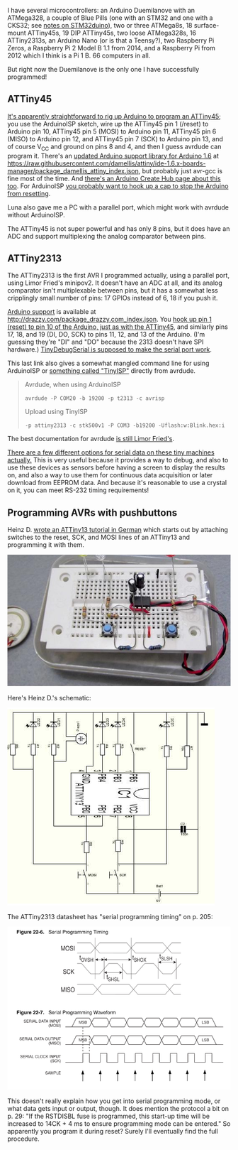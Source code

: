 I have several microcontrollers: an Arduino Duemilanove with an
ATMega328, a couple of Blue Pills (one with an STM32 and one with a
CKS32; see [notes on STM32duino](stm32duino.md)), two or three
ATMega8s, 18 surface-mount ATTiny45s, 19 DIP ATTiny45s, two loose
ATMega328s, 16 ATTiny2313s, an Arduino Nano (or is that a Teensy?),
two Raspberry Pi Zeros, a Raspberry Pi 2 Model B 1.1 from 2014, and a
Raspberry Pi from 2012 which I think is a Pi 1 B.  66 computers in
all.

But right now the Duemilanove is the only one I have successfully
programmed!

ATTiny45
--------

[It's apparently straightforward to rig up Arduino to program an
ATTiny45](https://www.hobbytronics.co.uk/arduino-attiny); you use the
ArduinoISP sketch, wire up the ATTiny45 pin 1 (/reset) to Arduino pin
10, ATTiny45 pin 5 (MOSI) to Arduino pin 11, ATTiny45 pin 6 (MISO) to
Arduino pin 12, and ATTiny45 pin 7 (SCK) to Arduino pin 13, and of
course V<sub>CC</sub> and ground on pins 8 and 4, and then I guess
avrdude can program it.  There's an [updated Arduino support library
for Arduino 1.6](http://highlowtech.org/?p=1695) at
<https://raw.githubusercontent.com/damellis/attiny/ide-1.6.x-boards-manager/package_damellis_attiny_index.json>,
but probably just avr-gcc is fine most of the time.  And [there's an
Arduino Create Hub page about this
too](https://create.arduino.cc/projecthub/arjun/programming-attiny85-with-arduino-uno-afb829).
For ArduinoISP [you probably want to hook up a cap to stop the Arduino
from
resetting](https://arduino.stackexchange.com/questions/76815/setup-of-arduino-uno-as-arduinoisp-for-programming-attiny45).

Luna also gave me a PC with a parallel port, which might work with
avrdude without ArduinoISP.

The ATTiny45 is not super powerful and has only 8 pins, but it does
have an ADC and support multiplexing the analog comparator between
pins.

ATTiny2313
----------

The ATTiny2313 is the first AVR I programmed actually, using a
parallel port, using Limor Fried's minipov2.  It doesn't have an ADC
at all, and its analog comparator isn't multiplexable between pins,
but it has a somewhat less cripplingly small number of pins: 17 GPIOs
instead of 6, 18 if you push it.

[Arduino
support](http://arduinolearning.com/code/program-attiny2313-arduino.php)
is available at <http://drazzy.com/package_drazzy.com_index.json>.
You [hook up pin 1 (reset) to pin 10 of the Arduino, just as with the
ATTiny45](https://oscarliang.com/program-attiny2313-using-arduino/),
and similarly pins 17, 18, and 19 (DI, DO, SCK) to pins 11, 12, and 13
of the Arduino.  (I'm guessing they're "DI" and "DO" because the 2313
doesn't have SPI hardware.)  [TinyDebugSerial is supposed to make the
serial port work](http://www.ernstc.dk/arduino/2313.htm).

This last link also gives a somewhat mangled command line for using
ArduinoISP or [something called
"TinyISP"](https://github.com/Coding-Badly/TinyISP) directly from
avrdude.

>  Avrdude, when using ArduinoISP
>
>     avrdude -P COM20 -b 19200 -p t2313 -c avrisp
> 
> Upload using TinyISP
> 
>     -p attiny2313 -c stk500v1 -P COM3 -b19200 -Uflash:w:Blink.hex:i

The best documentation for avrdude [is still Limor
Fried's](http://www.ladyada.net/learn/avr/avrdude.html).

[There are a few different options for serial data on these tiny
machines
actually.](https://forum.arduino.cc/index.php/topic,123388.30.html)
This is very useful because it provides a way to debug, and also to
use these devices as sensors before having a screen to display the
results on, and also a way to use them for continuous data acquisition
or later download from EEPROM data.  And because it's reasonable to
use a crystal on it, you can meet RS-232 timing requirements!

Programming AVRs with pushbuttons
----------------------------

Heinz D. [wrote an ATTiny13 tutorial in
German](http://www.elektronik-labor.de/AVR/KursAssembler/T13asm13.html)
which starts out by attaching switches to the reset, SCK, and MOSI
lines of an ATTiny13 and programming it with them.

![(screenshot attiny13-manual-programming.jpeg)](attiny13-manual-programming.jpeg)



Here's Heinz D.'s schematic:

![(screenshot attiny13-manual-programming-schematic.png)](attiny13-manual-programming-schematic.png)



The ATTiny2313 datasheet has "serial programming timing" on p. 205:

![(screenshot attiny2313-serial-programming.png)](attiny2313-serial-programming.png)



This doesn't really explain how you get into serial programming mode,
or what data gets input or output, though.  It does mention the
protocol a bit on p. 29: "If the RSTDISBL fuse is programmed, this
start-up time will be increased to 14CK + 4 ms to ensure programming
mode can be entered."  So apparently you program it during reset?
Surely I'll eventually find the full procedure.